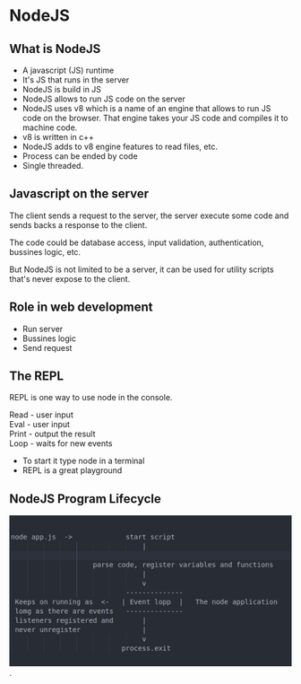 # NodeJS

## What is NodeJS

- A javascript (JS) runtime
- It's JS that runs in the server
- NodeJS is build in JS
- NodeJS allows to run JS code on the server
- NodeJS uses v8 which is a name of an engine that allows to run JS code on the browser. That engine takes your JS code and compiles it to machine code.
- v8 is written in c++
- NodeJS adds to v8 engine features to read files, etc.
- Process can be ended by code
- Single threaded.

## Javascript on the server

The client sends a request to the server, the server execute some code and sends backs a response to the client.

The code could be database access, input validation, authentication, bussines logic, etc.

But NodeJS is not limited to be a server, it can be used for utility scripts that's never expose to the client.

## Role in web development

- Run server
- Bussines logic
- Send request

## The REPL

REPL is one way to use node in the console.

Read - user input  
Eval - user input  
Print - output the result  
Loop - waits for new events

- To start it type node in a terminal
- REPL is a great playground

## NodeJS Program Lifecycle

![NodeJS Program Lifecycle](/resources/program_lifecycle.png "NodeJS Program Lifecycle").
